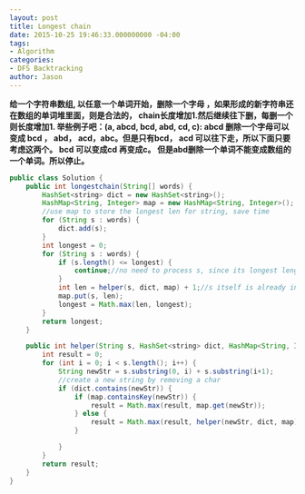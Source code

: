 ```yaml
---
layout: post
title: Longest chain
date: 2015-10-25 19:46:33.000000000 -04:00
tags:
- Algorithm
categories:
- DFS Backtracking
author: Jason
---
```

**给一个字符串数组, 以任意一个单词开始，删除一个字母 ，如果形成的新字符串还在数组的单词堆里面，则是合法的， chain长度增加1.然后继续往下删，每删一个则长度增加1. 举些例子吧：(a, abcd, bcd, abd, cd, c): abcd 删除一个字母可以变成 bcd ， abd， acd，abc。但是只有bcd， acd 可以往下走，所以下面只要考虑这两个。 bcd 可以变成cd 再变成c。 但是abd删除一个单词不能变成数组的一个单词。所以停止。**

``` java
public class Solution {
    public int longestchain(String[] words) {
        HashSet<string> dict = new HashSet<string>();
        HashMap<String, Integer> map = new HashMap<String, Integer>();
        //use map to store the longest len for string, save time
        for (String s : words) {
            dict.add(s);
        }
        int longest = 0;
        for (String s : words) {
            if (s.length() <= longest) {
                continue;//no need to process s, since its longest length can be at most longest
            }
            int len = helper(s, dict, map) + 1;//s itself is already in the dict, so + 1
            map.put(s, len);
            longest = Math.max(len, longest);
        }
        return longest;
    }

    public int helper(String s, HashSet<string> dict, HashMap<String, Integer> map) {
        int result = 0;
        for (int i = 0; i < s.length(); i++) {
            String newStr = s.substring(0, i) + s.substring(i+1);
            //create a new string by removing a char
            if (dict.contains(newStr)) {
                if (map.containsKey(newStr)) {
                    result = Math.max(result, map.get(newStr));
                } else {
                    result = Math.max(result, helper(newStr, dict, map) + 1);
                }

            }
        }
        return result;
    }
}
```

